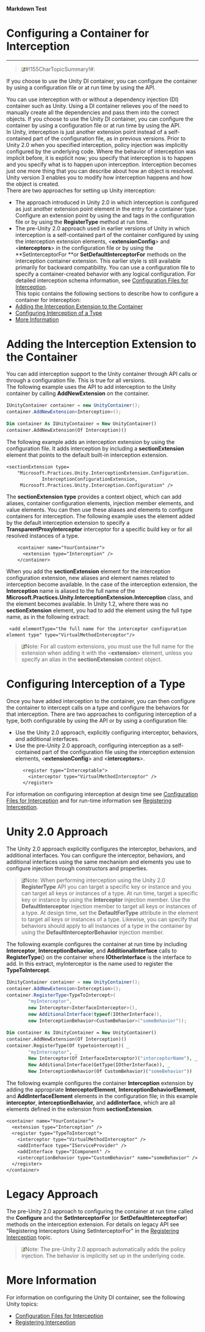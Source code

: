 ﻿---
Source File Name: 75-Interception.docx
AssetID: 6a974ef0-4f5e-407f-b196-b126a08f9205
Title: Configuring a Container for Interception
Order In ToC: 2\3
Output Filename: 2\3_Configuring a Container for Interception.markdown
---

#### Markdown Test ####
# Configuring a Container for Interception #
----------


> ![](../images/note.gif)#!155CharTopicSummary!#:
> 
If you choose to use the Unity DI container, you can configure the container by using a configuration file or at run time by using the API.

You can use interception with or without a dependency injection (DI) container such as Unity. Using a DI container relieves you of the need to manually create all the dependencies and pass them into the correct objects. If you choose to use the Unity DI container, you can configure the container by using a configuration file or at run time by using the API.   
In Unity, interception is just another extension point instead of a self-contained part of the configuration file, as in previous versions. Prior to Unity 2.0 when you specified interception, policy injection was implicitly configured by the underlying code. Where the behavior of interception was implicit before, it is explicit now; you specify that interception is to happen and you specify what is to happen upon interception. Interception becomes just one more thing that you can describe about how an object is resolved. Unity version 3 enables you to modify how interception happens and how the object is created.  
There are two approaches for setting up Unity interception:  
+ The approach introduced in Unity 2.0 in which interception is configured as just another extension point element in the entry for a container type. Configure an extension point by using the **<sectionExtension>** and **<extension>** tags in the configuration file or by using the **RegisterType** method at run time. 
+ The pre-Unity 2.0 approach used in earlier versions of Unity in which interception is a self-contained part of the container configured by using the interception extension elements, <**extensionConfig**> and <**interceptors**> in the configuration file or by using the **SetInterceptorFor **or **SetDefaultInterceptorFor** methods on the interception container extension. This earlier style is still available primarily for backward compatibility.
You can use a configuration file to specify a container-created behavior with any logical configuration. For detailed interception schema information, see [Configuration Files for Interception](http://msdn.microsoft.com/library/af2f3726-4a3e-4e31-8f97-ebca0db3d907).  
This topic contains the following sections to describe how to configure a container for interception:  
+ <a href="#interception_config_ext" xmlns:dt="uuid:C2F41010-65B3-11d1-A29F-00AA00C14882" xmlns:xlink="http://www.w3.org/1999/xlink" xmlns:MSHelp="http://msdn.microsoft.com/mshelp">Adding the Interception Extension to the Container</a>
+ <a href="#interception_config_type" xmlns:dt="uuid:C2F41010-65B3-11d1-A29F-00AA00C14882" xmlns:xlink="http://www.w3.org/1999/xlink" xmlns:MSHelp="http://msdn.microsoft.com/mshelp">Configuring Interception of a Type</a>
+ <a href="#interception_config_moreinfo" xmlns:dt="uuid:C2F41010-65B3-11d1-A29F-00AA00C14882" xmlns:xlink="http://www.w3.org/1999/xlink" xmlns:MSHelp="http://msdn.microsoft.com/mshelp">More Information</a>

# Adding the Interception Extension to the Container #
<a name="interception_config_ext" href="#" xmlns:xlink="http://www.w3.org/1999/xlink"><span /></a>You can add interception support to the Unity container through API calls or through a configuration file. This is true for all versions.   
The following example uses the API to add interception to the Unity container by calling **AddNewExtension<Interception>** on the container.  

```csharp
IUnityContainer container = new UnityContainer();
container.AddNewExtension<Interception>();
```


```vb
Dim container As IUnityContainer = New UnityContainer()
container.AddNewExtension(Of Interception)()
```

The following example adds an interception extension by using the configuration file. It adds interception by including a **sectionExtension** element that points to the default built-in interception extension.  

```other
<sectionExtension type=
    "Microsoft.Practices.Unity.InterceptionExtension.Configuration.
             InterceptionConfigurationExtension,
     Microsoft.Practices.Unity.Interception.Configuration" />
```

The **sectionExtension** **type** provides a context object, which can add aliases, container configuration elements, injection member elements, and value elements. You can then use these aliases and elements to configure containers for interception. The following example uses the element added by the default interception extension to specify a **TransparentProxyInterceptor** interceptor for a specific build key or for all resolved instances of a type.  

```other
    <container name="YourContainer">
      <extension type="Interception" />
    </container>
```

When you add the **sectionExtension** element for the interception configuration extension, new aliases and element names related to interception become available. In the case of the interception extension, the **Interception** name is aliased to the full name of the **Microsoft.Practices.Unity.InterceptionExtension.Interception** class, and the **<interceptor>** element becomes available. In Unity 1.2, where there was no **sectionExtension** element, you had to add the element using the full type name, as in the following extract:  

```other
 <add elementType="the full name for the interceptor configuration element type" type="VirtualMethodInterceptor"/>
```


> ![](../images/note.gif)Note:
> For all custom extensions, you must use the full name for the extension when adding it with the <**extension**> element, unless you specify an alias in the **sectionExtension** context object.


# Configuring Interception of a Type #
<a name="interception_config_type" href="#" xmlns:xlink="http://www.w3.org/1999/xlink"><span /></a>Once you have added interception to the container, you can then configure the container to intercept calls on a type and configure the behaviors for that interception. There are two approaches to configuring interception of a type, both configurable by using the API or by using a configuration file:  
+ Use the Unity 2.0 approach, explicitly configuring interceptor, behaviors, and additional interfaces. 
+ Use the pre-Unity 2.0 approach, configuring interception as a self-contained part of the configuration file using the interception extension elements, <**extensionConfig**> and <**interceptors**>.

```other
      <register type="Interceptable">
        <interceptor type="VirtualMethodInterceptor" />
      </register>    
```

For information on configuring interception at design time see [Configuration Files for Interception](http://msdn.microsoft.com/library/af2f3726-4a3e-4e31-8f97-ebca0db3d907) and for run-time information see [Registering Interception](http://msdn.microsoft.com/library/53570dcb-4520-4e42-b64d-84c9222841c0).  


# Unity 2.0 Approach #
The Unity 2.0 approach explicitly configures the interceptor, behaviors, and additional interfaces. You can configure the interceptor, behaviors, and additional interfaces using the same mechanism and elements you use to configure injection through constructors and properties.  

> ![](../images/note.gif)Note:
> When performing interception using the Unity 2.0 **RegisterType** API you can target a specific key or instance and you can target all keys or instances of a type. 
At run time, target a specific key or instance by using the **Interceptor** injection member. Use the **DefaultInterceptor** injection member to target all keys or instances of a type.
At design time, set the **DefaultForType** attribute in the **<interceptor>** element to target all keys or instances of a type. 
Likewise, you can specify that behaviors should apply to all instances of a type in the container by using the **DefaultInterceptorBehavior** injection member. 

<a name="_Registering_Interceptors_Using" href="#" xmlns:xlink="http://www.w3.org/1999/xlink"><span /></a>The following example configures the container at run time by including **Interceptor**, **InterceptionBehavior,** and **AdditionalInterface** calls to **RegisterType**() on the container where **IOtherInterface** is the interface to add. In this extract, myInterceptor is the name used to register the **TypeToIntercept**.   

```csharp
IUnityContainer container = new UnityContainer();
container.AddNewExtension<Interception>();
container.RegisterType<TypeToIntercept>(
        "myInterceptor",
        new Interceptor<InterfaceInterceptor>(),
        new AdditionalInterface(typeof(IOtherInterface)),
        new InterceptionBehavior<CustomBehavior>("someBehavior"));
```


```vb
Dim container As IUnityContainer = New UnityContainer()
container.AddNewExtension(Of Interception)()
container.RegisterType(Of typetointercept)( _
        "myInterceptor", _
        New Interceptor(Of InterfaceInterceptor)("interceptorName"), _
        New AdditionalInterface(GetType(IOtherInterface)), _
        New InterceptionBehavior(Of CustomBehavior)("someBehavior"))
```

The following example configures the container **Interception** extension by adding the appropriate **InterceptorElement**, **InterceptionBehaviorElement,** and **AddInterfaceElement** elements in the configuration file; in this example **interceptor**, **interceptionBehavior,** and **addInterface**, which are all elements defined in the extension from **sectionExtension**.   

```other
<container name="YourContainer">
  <extension type="Interception" />
  <register type="TypeToIntercept">
    <interceptor type="VirtualMethodInterceptor" />
    <addInterface type="IServiceProvider" />
    <addInterface type="IComponent" />
    <interceptionBehavior type="CustomBehavior" name="someBehavior" />
  </register>
</container>
```



# Legacy Approach #
The pre-Unity 2.0 approach to configuring the container at run time called the **Configure** and the **SetInterceptorFor** (or **SetDefaultInterceptorFor**) methods on the interception extension. For details on legacy API see "Registering Interceptors Using SetInterceptorFor" in the [Registering Interception](http://msdn.microsoft.com/library/53570dcb-4520-4e42-b64d-84c9222841c0) topic.  

> ![](../images/note.gif)Note:
> The pre-Unity 2.0 approach automatically adds the policy injection. The behavior is implicitly set up in the underlying code. 


# More Information #
<a name="interception_config_moreinfo" href="#" xmlns:xlink="http://www.w3.org/1999/xlink"><span /></a>For information on configuring the Unity DI container, see the following Unity topics:  
+ [Configuration Files for Interception](http://msdn.microsoft.com/library/af2f3726-4a3e-4e31-8f97-ebca0db3d907)
+ [Registering Interception](http://msdn.microsoft.com/library/53570dcb-4520-4e42-b64d-84c9222841c0)


